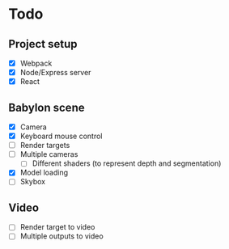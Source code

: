 # Todo

## Project setup
- [x] Webpack
- [x] Node/Express server
- [x] React

## Babylon scene
- [x] Camera
- [X] Keyboard mouse control
- [ ] Render targets
- [ ] Multiple cameras
    - [ ] Different shaders (to represent depth and segmentation)
- [X] Model loading
- [ ] Skybox

## Video
- [ ] Render target to video
- [ ] Multiple outputs to video
